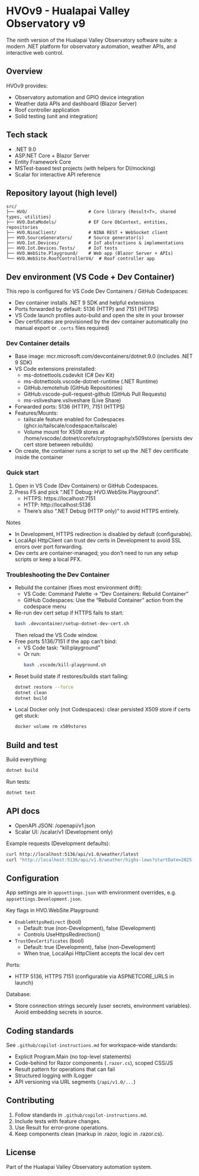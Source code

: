 # HVOv9 - Hualapai Valley Observatory v9

The ninth version of the Hualapai Valley Observatory software suite: a modern .NET platform for observatory automation, weather APIs, and interactive web control.

## Overview

HVOv9 provides:
- Observatory automation and GPIO device integration
- Weather data APIs and dashboard (Blazor Server)
- Roof controller application
- Solid testing (unit and integration)

## Tech stack

- .NET 9.0
- ASP.NET Core + Blazor Server
- Entity Framework Core
- MSTest-based test projects (with helpers for DI/mocking)
- Scalar for interactive API reference

## Repository layout (high level)

```
src/
├── HVO/                       # Core library (Result<T>, shared types, utilities)
├── HVO.DataModels/            # EF Core DbContext, entities, repositories
├── HVO.NinaClient/            # NINA REST + WebSocket client
├── HVO.SourceGenerators/      # Source generator(s)
├── HVO.Iot.Devices/           # IoT abstractions & implementations
├── HVO.Iot.Devices.Tests/     # IoT tests
├── HVO.WebSite.Playground/    # Web app (Blazor Server + APIs)
└── HVO.WebSite.RoofControllerV4/  # Roof controller app
```

## Dev environment (VS Code + Dev Container)

This repo is configured for VS Code Dev Containers / GitHub Codespaces:
- Dev container installs .NET 9 SDK and helpful extensions
- Ports forwarded by default: 5136 (HTTP) and 7151 (HTTPS)
- VS Code launch profiles auto-build and open the site in your browser
- Dev certificates are provisioned by the dev container automatically (no manual export or `.certs` files required)

### Dev Container details
- Base image: mcr.microsoft.com/devcontainers/dotnet:9.0 (includes .NET 9 SDK)
- VS Code extensions preinstalled:
   - ms-dotnettools.csdevkit (C# Dev Kit)
   - ms-dotnettools.vscode-dotnet-runtime (.NET Runtime)
   - GitHub.remotehub (GitHub Repositories)
   - GitHub.vscode-pull-request-github (GitHub Pull Requests)
   - ms-vsliveshare.vsliveshare (Live Share)
- Forwarded ports: 5136 (HTTP), 7151 (HTTPS)
- Features/Mounts:
   - tailscale feature enabled for Codespaces (ghcr.io/tailscale/codespace/tailscale)
   - Volume mount for X509 stores at /home/vscode/.dotnet/corefx/cryptography/x509stores (persists dev cert store between rebuilds)
- On create, the container runs a script to set up the .NET dev certificate inside the container

### Quick start

1) Open in VS Code (Dev Containers) or GitHub Codespaces.
2) Press F5 and pick “.NET Debug: HVO.WebSite.Playground”.
    - HTTPS: https://localhost:7151
    - HTTP:  http://localhost:5136
    - There’s also “.NET Debug (HTTP only)” to avoid HTTPS entirely.

Notes
- In Development, HTTPS redirection is disabled by default (configurable).
- LocalApi HttpClient can trust dev certs in Development to avoid SSL errors over port forwarding.
- Dev certs are container-managed; you don’t need to run any setup scripts or keep a local PFX.

### Troubleshooting the Dev Container
- Rebuild the container (fixes most environment drift):
   - VS Code: Command Palette → “Dev Containers: Rebuild Container”
   - GitHub Codespaces: Use the “Rebuild Container” action from the codespace menu
- Re-run dev cert setup if HTTPS fails to start:
   ```bash
   bash .devcontainer/setup-dotnet-dev-cert.sh
   ```
   Then reload the VS Code window.
- Free ports 5136/7151 if the app can’t bind:
   - VS Code task: “kill:playground”
   - Or run:
      ```bash
      bash .vscode/kill-playground.sh
      ```
- Reset build state if restores/builds start failing:
   ```bash
   dotnet restore --force
   dotnet clean
   dotnet build
   ```
- Local Docker only (not Codespaces): clear persisted X509 store if certs get stuck:
   ```bash
   docker volume rm x509stores
   ```

## Build and test

Build everything:
```bash
dotnet build
```

Run tests:
```bash
dotnet test
```

## API docs

- OpenAPI JSON:  /openapi/v1.json
- Scalar UI:     /scalar/v1 (Development only)

Example requests (Development defaults):
```bash
curl http://localhost:5136/api/v1.0/weather/latest
curl "http://localhost:5136/api/v1.0/weather/highs-lows?startDate=2025-07-01&endDate=2025-07-13"
```

## Configuration

App settings are in `appsettings.json` with environment overrides, e.g. `appsettings.Development.json`.

Key flags in HVO.WebSite.Playground:
- `EnableHttpsRedirect` (bool)
   - Default: true (non-Development), false (Development)
   - Controls UseHttpsRedirection()
- `TrustDevCertificates` (bool)
   - Default: true (Development), false (non-Development)
   - When true, LocalApi HttpClient accepts the local dev cert

Ports:
- HTTP 5136, HTTPS 7151 (configurable via ASPNETCORE_URLS in launch)

Database:
- Store connection strings securely (user secrets, environment variables). Avoid embedding secrets in source.

## Coding standards

See `.github/copilot-instructions.md` for workspace-wide standards:
- Explicit Program.Main (no top-level statements)
- Code-behind for Razor components (`.razor.cs`), scoped CSS/JS
- Result<T> pattern for operations that can fail
- Structured logging with ILogger<T>
- API versioning via URL segments (`/api/v1.0/...`)

## Contributing

1. Follow standards in `.github/copilot-instructions.md`.
2. Include tests with feature changes.
3. Use Result<T> for error-prone operations.
4. Keep components clean (markup in .razor, logic in .razor.cs).

## License

Part of the Hualapai Valley Observatory automation system.


